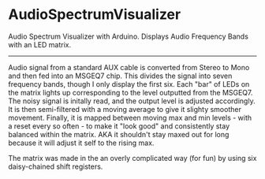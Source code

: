 # AudioSpectrumVisualizer
Audio Spectrum Visualizer with Arduino.
Displays Audio Frequency Bands with an LED matrix.

-------------------------------------------------
Audio signal from a standard AUX cable is converted from Stereo to Mono and then fed into an MSGEQ7 chip.
This divides the signal into seven frequency bands, though I only display the first six. Each "bar" of LEDs on the matrix lights up corresponding to the level outputted from the MSGEQ7. The noisy signal is initally read, and the output level is adjusted accordingly. 
It is then semi-filtered with a moving average to give it slighty smoother movement. Finally, it is mapped between moving max and min levels - with a reset every so often - to make it "look good" and consistently stay balanced within the matrix. AKA it shouldn't stay maxed out for long because it will adjust it self to the rising max.

The matrix was made in the an overly complicated way (for fun) by using six daisy-chained shift registers.
